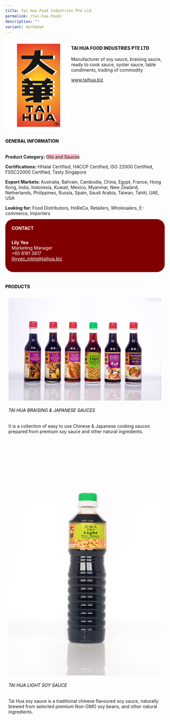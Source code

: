 ```yaml
---
title: Tai Hua Food Industries Pte Ltd
permalink: /tai-hua-food/
description: ""
variant: markdown
---
```

<div class="flex-paragraph">
	<div style="display: flex; flex-wrap: wrap;" class="flex-container">
		<div style="flex: 1 1 40%; display: block;" class="card sgds">
			<img src="/images/Tai%20Hua%20Food/tai_hua_food_logo.jpg">
		</div>
		<div style="flex: 1 1 58%; display: block; margin-left: 3px" class="card-sgds">
			<h4 style="text-transform: uppercase; color: black;"><b>Tai Hua Food Industries Pte Ltd</b></h4>
			<p>Manufacturer of soy sauce, braising sauce, ready to cook sauce, oyster sauce, table condiments, trading of commodity</p>
			<p><a target="_blank" href="https://www.taihua.biz">www.taihua.biz</a></p>
		</div>
	</div>
</div>

<h4 style="text-transform: uppercase; color: black;">
	<b>General Information</b>
</h4>
<div style="display: flex; flex-wrap: wrap;" class="flex-container">
	<div style="flex: 1 1 65%; display: block; align-self: stretch" class="card sgds">
		<div class="flex-paragraph">
			<p>
				<b>Product Category: </b>
				<span style="background-color: pink; border-radius: 10px;">Oils and Sauces</span>
			</p>
			<p>
				<b>Certifications: </b>HHalal Certified, HACCP Certified, ISO 22000 Certified, FSSC22000 Certified, Tasty Singapore
			</p>
			<p>
				<b>Export Markets: </b>Australia, Bahrain, Cambodia, China, Egypt, France, Hong Kong, India, Indonesia, Kuwait, Mexico, Myanmar, New Zealand, Netherlands, Philippines, Russia, Spain, Saudi Arabia, Taiwan, Tahiti, UAE, USA
			</p>
			<p style="margin-bottom: 10px;">
				<b>Looking for: </b>Food Distributors, HoReCa, Retailers, Wholesalers, E-commerce, Importers
			</p>
		</div>
	</div>
	<div style="flex: 1 1 35%; padding: 10px; display: block; background-color: maroon; border-radius: 25px; align-self: center;" class="card sgds">
		<h4 style="color: white; margin-top: 10px; margin-left: 10px;">CONTACT</h4>
		<div class="flex-paragraph">
			<p style="padding: 10px; color: white;">
				<b>Lily Yeo</b>
				<br>Marketing Manager<br>+65 8181 3617<br>
				<a style="color: white;" href="mailto:lilyyeo_mktg@taihua.biz">lilyyeo_mktg@taihua.biz</a>
			</p>
		</div>
	</div>
</div>
<br>
<h4 style="text-transform: uppercase; color: black;">
	<b>Products</b>
</h4>
<div style="display: flex; flex-wrap: wrap;">
	<div style="flex: 1 1 47%; margin: 10px; display: block;" class="card sgds">
		<div style="display: block;" class="flex-image">
			<img src="/images/Tai%20Hua%20Food/tai_hua_food_product_01.jpg">
		</div>
		<div class="flex-paragraph">
			<h6 style="text-transform: uppercase; color: black;">Tai Hua Braising &amp; Japanese Sauces</h6>
			<p>It is a collection of easy to use Chinese &amp; Japanese cooking sauces prepared from premium soy sauce and other natural ingredients.</p>
		</div>
	</div>
	<div style="flex: 1 1 47%; margin: 10px; display: block;" class="card sgds">
		<div style="display: block;" class="flex-image">
			<img src="/images/Tai%20Hua%20Food/tai_hua_food_product_02.jpg">
		</div>
		<div class="flex-paragraph">
			<h6 style="text-transform: uppercase; color: black;">Tai Hua Light Soy Sauce</h6>
			<p>Tai Hua soy sauce is a traditional chinese flavoured soy sauce, naturally brewed from selected premium Non-GMO soy beans, and other natural ingredients.</p>
		</div>
	</div>
</div>